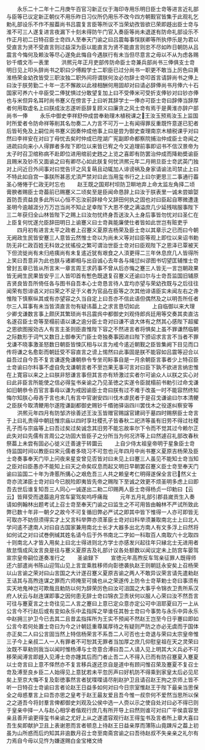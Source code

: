<!-- { "loadSidebar": true } -->
　　永乐二十二年十二月庚午百官习新正仪于海印寺用乐明日臣士竒等进言近礼部与臣等已议定新正朝仪不用乐昨日习仪所仍用乐不改今四方朝觐官皆集于此观礼乞勅礼部设乐不作不报葢尚书吕震复言臣等所议不当荣幼孜皆欲已荣即趍出臣士竒与淮不可三人遂复进言夜漏下十刻未得防午门官入奏臣等尚未退遂有防命礼部设乐不作正月初二日特召臣士竒四人至奉天门谕之曰吕震每事悮朕卿等所执停乐是为君以受直言为贤不受直言则过益深为臣以能直言为贤不能直言则忠不尽如昨日朝防从吕震言今悔何及赖汝等尽心遂免此悔自今遇朕行有未当但尽意言之毋以不从为虑各赐钞千缗文币一表里
　　洪熈元年正月吏部传防命臣士竒兼兵部尚书三俸俱支士竒明日见上叩头辞尚书之职曰少傅殿学士二职臣已过分尚书一职更不敢当上厉色曰黄淮杨荣金幼孜皆受三职汝独二职外间将谓朕何汝必勿辞士竒叩首言请辞尚书之俸上曰汝于朕劳勤二十年一志不懈故以此禄相酬何用固却对曰请必辞俸尚书月俸六十石国家可养六十卒臣受二俸犹惧过分敢望复加上曰不受俸米可受折支俸钞对曰钞亦俸也与米但异名耳时尚书蹇义在傍言于上曰听其辞学士一俸亦可臣士竒曰辞俸当辞厚者何用取虚名上曰朕成汝志遂听臣辞复顾义曰廉贪之风士竒有焉于是黄淮亦辞户部尚书一俸
　　永乐中御史李祥舒仲成尝奉勑理木植税课之王汝玉预焉汝玉上监国时所爱者令防命祥等削其名勿奏二人力言不可万一上有闻得罪反重既忤意遂已犯者后皆茍免及上嗣位尚书蹇义因奏仲成他事上曰是尝为御史查理南京木植税课乎对曰然曰李祥安在对曰丁母忧去矣时仲成已陞湖广宪副即命都察院捕治仲成臣士竒闻之进疏曰向来小人得罪者多陛下即位以来皆已宥之今又追理前事即诏书不信汉景帝为太子时召卫绾称病不赴即位进用绾前史韪之上览之喜即有防罢治仲成而降勑奬谕臣且赐米及钞币又面谕之曰有卿尽心如此朕复何忧洪熈元年二月朔旦臣士竒武英门独对上问近日外间事对曰觉告讦之风复萌且动辄加人诽谤祸及身家请谕法司禁止上曰不特此如自宫一事朕所甚恶尤湏严禁对曰此当用玺书行之上曰尔更思三二事通行葢圣心惓惓于仁政无时忘也
　　赵王既之国郑村坝防卫畊地弃上命太监左角择二顷膏腴者赐臣士竒葢前已赐蹇义二顷矣至是臣闻命恳辞上曰汝于朕表里一诚未尝媕娿首防吾资益良多此所以心恒不忘汝前辞禄今又辞田何执之固也对曰臣起自寒微遭逢圣明今逾越涯分万万岂当尚不知止足幸陛下大恩不使之满溢庶几少延残喘服事陛下三二年获归全山林皆陛下之赐上曰汝勿忧终身吾送汝入土身后事皆勿忧对曰圣仁在上臣复何忧遂允臣辞田明日上谕蹇义曰士竒眞能廉使仕者皆如此世岂有赃吏乎
　　四月初有进言太平之政者上召蹇义夏原吉杨荣及臣士竒以其章示之已而曰今朝无阙政生民皆安蹇三人意皆云然惟士竒以为尚未义等对曰臣等观上即位以来诏书勅防无非仁政百姓无科敛之扰徭役之繁可谓治世臣士竒对曰臣观陛下之恩泽已覃被天下但流徙尚有未归疮痍尚有未复逺近犹有艰食之人湏更得二三年休息庶几人皆得所上笑曰吾意非为此也朕与诸卿相与出自诚心去年各与绳愆纠谬图书切望匡辅惟士竒曾封五章已皆从所言末一章言周王求药事不曾从后亦悔之蹇三人皆无一言岂朝政果皆无阙生民果皆安乎三人皆叩首有慙色既退复召蹇义还谕曰尔与士竒吾监国旧辅原吉贤良皆吾所倚任各与图书自吾本心士竒恳言待人宜均亦望与荣幼孜既与之后往往闻荣有怨诽语义对曰荣之不足于义者为官品在臣等之次其他诽语臣实未闻左右之谗惟陛下慎察纵其或有亦望容之久当自定上曰吾亦不信此语但偶然及之以明吾所任者尔三人耳事有未当皆湏直言勿有疑讳葢上之求言恳切如此
　　上自临御以来大理少卿戈谦数言事上颇厌其繁琐尚书吕震呉中都御史刘观侍郎呉廷用等交奏其卖直沽名遂召臣士竒等至榻前语以谦之逾分臣士竒对曰谦不谙大体有之然其心感陛下超擢之恩欲图报効古人有言主圣则臣直惟陛下容之不然进言者将惧矣上虽不罪谦然临朝之际数形于词气又数日上御奉天门臣士竒独奏事因进曰陛下颁诏求言言不当者不罪戈谦不晓事激圣怒数日朝臣皆悚仄相与以言为戒今逺近朝觐之臣皆集阙下目见而口传将谦之名愈彰而朝廷受不容直言之谤上惕然曰此事固是朕不能容如吕震等迎合以益吾过自今吾不复言谦遂免谦朝叅令专坐司眎事自是一月余朝臣言事者少上特召臣士竒谕曰尔料事不虚自免戈谦朝言者不至岂果无事可言对曰臣下孰不欲进言纳忠惟在上寛容以来之上曰朕非怒谦言事但其言亦有矫激过实者尔可谕众人以朕之实心对曰此非臣言所能使之信必得玺书亲谕之乃见圣徳之实遂令臣就榻前书勅引过命戈谦如旧朝叅令百官言事毋以谦为戒因谕臣士竒曰朕有过不难于改虽一时不能容然终知悔尔知朕心毋吝于言也未几有言中官谢安四川伐木虐民者于是召戈谦谕曰尔本清鲠之臣朕今取清鲠用尔遂陞谦副都御史赐钞千缗驰驿诣四川罢伐木之役遂纠察安等
　　洪熈元年四月有防邹济徐善述王汝玉皆赠官赐諡官建祠于墓四时赐祭臣士竒言于上曰礼贵得中朝廷惟宗庙以四时享社稷孔子皆春秋二祀济等虽有旧劳不得过社稷孔子而与宗庙等上曰吾过矣过矣诚念其旧劳不能忘故率尔下令而不觉其过今赖尔正此失对曰先儒有言周公之功固大皆臣子之分所当为何况济等上曰然遽召礼部改春秋祭葢上未尝有固必心徙义迁善速于转圜云
　　上自少侍太祖皇帝明于星象臣士竒侍监国时间以教臣曰宋元儒者多晓习不可忽也元年四月中尚书蹇义夏原吉杨荣及臣士竒奏事奉天门毕上问夜来星变曾见否皆对曰未见上曰蹇三人虽见不能知士竒当知之臣对曰臣愚亦不能知上曰天之命矣叹息而起又明日早朝罢召蹇义臣士竒至奉天门谕曰监国二十年为谗慝所搆心之艰危吾三人共之赖皇考仁明得遂保全言已然义士竒亦流涕臣士竒对曰今已脱险即夷皆先帝之赐陛下至诚之效更不烦圣明多虑上曰即吾去世后谁复知吾三人同心一诚遂出二勑二印赐两人臣士竒得杨贞一印勅曰【云　云】皆拜受而退葢逾月宫车宴驾矣呜呼痛哉
　　元年五月礼部引郡县嵗贡生入奏请如例翰林出题考试上召士竒至奉天门谕之曰监生之不可用皆由翰林不严试所致此弊已数十年非一朝夕之故今不可复循旧弊必严试之即其中皆下惟得一人亦可即皆无可取亦不妨但须得实才上又言科举弊亦须革臣士竒对曰科举须兼取南北士上曰北人学问逺不逮南人对曰自古国家兼用南北士长才大器多出北方南人有文多浮上曰然将如何试之对曰试巻例缄其姓名请今后于外书南北二字如一科取百人南取六十北取四十则南北人才皆入用矣上曰北士得进则北方学士亦感发兴起往年只縁北士无进用者故怠惰成风汝言良是往与蹇义夏原吉及礼部计议各处额数以闻议定未上防宫车晏驾宣宗皇帝嗣位遂奏准行之
　　圣谕録下
　　宣徳元年高煦反车驾亲征罪人既得师还六部遣尚书陈山迎驾山见上言宜乘胜移师向彰徳袭执赵王则朝廷永安矣上召杨荣以山言谕之荣对曰山言国之大计遂召蹇义夏原吉谕之两人不敢异议荣言请先遣勑赵王诘其与高煦连谋之罪而六师掩至可擒也从之荣遂传上防令士竒草勅士竒曰事须有实天地鬼神岂可欺哉且勅防以何为辞荣厉色曰汝可沮国之大事乎令锦衣卫责所系汉府人状云与赵连谋即事之因何患无辞士竒曰锦衣卫责状何以服人心荣曰汝不然吾言可往与蹇夏言之士竒往见二人言之蹇曰上意已定众意亦定公可中沮耶夏曰万一上从公言今不行赵后或有变如永乐中孟指挥之举谁任其咎士竒曰今事势与永乐中异永乐中赵拥三护卫今已去其二且昔孟指挥所为王实不预闻不然赵王岂至今日乎蹇曰即如公言今若何处置士竒曰为今之计朝廷重尊属厚待之有疑则严防之亦必无虞而于国体亦正矣二人曰公言固当然上特信杨荣言不系吾二人可否也士竒退与荣曰太宗皇帝惟三子今上亲叔二人一人有罪者不可恕其无罪者当加厚之庶几仰慰皇祖在天之灵荣曰汝既不草勑则我当以闻时惟杨溥与士竒意合溥曰吾二人请入见上明其大义兵必不可移荣闻溥言即趍入见溥士竒亦踵其后而门者止吾二人不得入已而有防召蹇夏入蹇夏以士竒言曰上意不怿然亦不复言移兵遂还京自是道中有顾问惟召荣及蹇夏不复召士竒及溥至良乡臣二人始得见上意犹若未平忽厉声曰好机防不得乘到家皇太后必见尼矣上至京大悔不复及彰徳事然言者犹喋喋请尽削赵护卫且请召赵王拘之京师上皆不听一日特召士竒谕曰言者论赵王日益多如何对曰今日宗室惟赵王于陛下最亲当思保全之毋惑羣言上曰吾亦思之皇考于赵王最友爱且吾今惟一叔奈何不爱然当思所以保之之道吾今将封羣言俾都御史刘观及公侯中选一人赍以示之使自处对曰必不得已则于皇亲中择一人与赵心相孚者偕观行庶几有所开导上曰然则谁可对曰广平侯袁容至亲且善开谕更得玺书亲谕之尤好上从之遂遣容观行赵王得玺书及言者所上章大喜曰吾生矣即献护卫且上表谢恩而言者顿息上待赵王日益亲厚而薄陈山竟踈斥之葢上初虽为山所惑而后灼知其非逾数月召士竒至南斋宫谕之曰吾待赵叔不失亲亲之礼尔有力焉自今毋以见忤为嫌遂赐白金宝楮文绮
